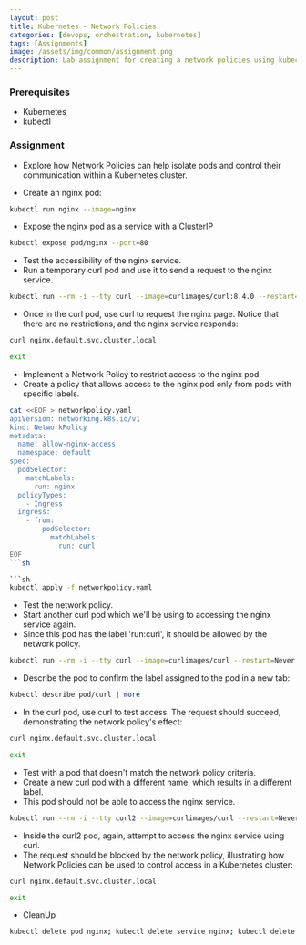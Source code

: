 ```yaml
---
layout: post
title: Kubernetes - Network Policies
categories: [devops, orchestration, kubernetes]
tags: [Assignments]
image: /assets/img/common/assignment.png
description: Lab assignment for creating a network policies using kubectl
---
```


### Prerequisites

- Kubernetes
- kubectl

### Assignment

- Explore how Network Policies can help isolate pods and control their communication within a Kubernetes cluster.

- Create an nginx pod:

```sh
kubectl run nginx --image=nginx
```

- Expose the nginx pod as a service with a ClusterIP

```sh
kubectl expose pod/nginx --port=80
```

- Test the accessibility of the nginx service.
- Run a temporary curl pod and use it to send a request to the nginx service.

```sh
kubectl run --rm -i --tty curl --image=curlimages/curl:8.4.0 --restart=Never -- sh
```

- Once in the curl pod, use curl to request the nginx page. Notice that there are no restrictions, and the nginx service responds:

```sh
curl nginx.default.svc.cluster.local
```

```sh
exit
```

- Implement a Network Policy to restrict access to the nginx pod.
- Create a policy that allows access to the nginx pod only from pods with specific labels.

```sh
cat <<EOF > networkpolicy.yaml
apiVersion: networking.k8s.io/v1
kind: NetworkPolicy
metadata:
  name: allow-nginx-access
  namespace: default
spec:
  podSelector:
    matchLabels:
      run: nginx
  policyTypes:
    - Ingress
  ingress:
    - from:
      - podSelector:
          matchLabels:
            run: curl
EOF
```sh

```sh
kubectl apply -f networkpolicy.yaml
```

- Test the network policy.
- Start another curl pod which we'll be using to accessing the nginx service again.
- Since this pod has the label 'run:curl', it should be allowed by the network policy.

```sh
kubectl run --rm -i --tty curl --image=curlimages/curl --restart=Never -- sh
```

- Describe the pod to confirm the label assigned to the pod in a new tab:

```sh
kubectl describe pod/curl | more
```

- In the curl pod, use curl to test access. The request should succeed, demonstrating the network policy's effect:

```sh
curl nginx.default.svc.cluster.local
```

```sh
exit
```

- Test with a pod that doesn't match the network policy criteria.
- Create a new curl pod with a different name, which results in a different label.
- This pod should not be able to access the nginx service.

```sh
kubectl run --rm -i --tty curl2 --image=curlimages/curl --restart=Never -- sh
```

- Inside the curl2 pod, again, attempt to access the nginx service using curl.
- The request should be blocked by the network policy, illustrating how Network Policies can be used to control access in a Kubernetes cluster:

```sh
curl nginx.default.svc.cluster.local
```

```sh
exit
```

- CleanUp

```sh
kubectl delete pod nginx; kubectl delete service nginx; kubectl delete networkpolicy allow-nginx-access; rm -rf networkpolicy.yaml
```